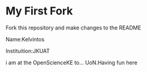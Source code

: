 # My First Fork
Fork this repository and make changes to the README

Name:Kelvintos

Instituition:JKUAT

i am at the OpenScienceKE to... UoN.Having fun here
